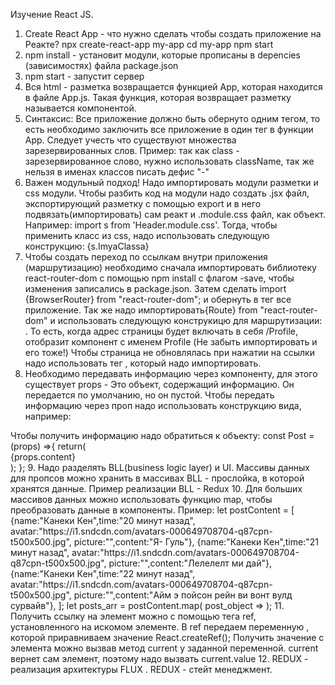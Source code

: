 Изучение React JS.

1. Create React App - что нужно сделать чтобы создать приложение на Реакте?
	npx create-react-app my-app
	cd my-app
	npm start
2. npm install - установит модули, которые прописаны в depencies (зависимостях) файла package.json
3. npm start - запустит сервер
4. Вся html - разметка возвращается функцией App, которая находится в файле App.js. Такая функция, которая возвращает разметку
называется компонентой.
5. Синтаксис: Все приложение должно быть обернуто одним тегом, то есть необходимо заключить все
приложение в один тег в функции App.
Следует учесть что существуют множества зарезервированных слов. Пример: так как class - зарезервированное слово,
нужно использовать className, так же нельзя в именах классов писать дефис "-"
6. Важен модульный подход! Надо импортировать модули разметки и css модули.
Чтобы разбить код на модули надо создать .jsx  файл, экспортирующий разметку с помощью export и в него подвязать(импортировать)
сам реакт и .module.css файл, как объект. Например: import s from 'Header.module.css'. Тогда, чтобы применить класс из css,
надо использовать следующую конструкцию: {s.ImyaClassa}
7. Чтобы создать переход по ссылкам внутри приложения (маршрутизацию) необходимо сначала импортировать библиотеку
react-router-dom с помощью npm install с флагом -save, чтобы изменения записались в package.json. Затем сделать
import {BrowserRouter} from "react-router-dom"; и обернуть в тег <BrowserRouter/> все приложение. Так же надо
импортировать{Route} from "react-router-dom" и использовать следующую конструкицю для маршрутизации:
<Route path="/Profile" component={Profile}/>. То есть, когда адрес страницы будет включать в себя /Profile, <Route/> отобразит
компонент с именем Profile (Не забыть импортировать и его тоже!)
Чтобы страница не обновлялась при нажатии на ссылки надо использовать тег <NavLink to="">, который надо импортировать.
8. Необходимо передавать информацию через компоненту, для этого существует props - Это объект, содержащий информацию. Он передается
по умолчанию, но он пустой. Чтобы передать информацию через проп надо использовать конструкцию вида, например:
 <Post name='' time='' avatar='' picture='' content=''/>
 Чтобы получить информацию надо обратиться к объекту: 
 const Post = (props) =>{
	 return(
		<div className={s.post_content}>
           {props.content}
        </div>
	 );
 };
9. Надо разделять BLL(business logic layer) и UI. Массивы данных для пропсов можно хранить в массивах
BLL - прослойка, в которой хранятся данные. Пример реализации BLL - Redux
10. Для больших массивов данных можно использовать функцию map, чтобы преобразовать данные в компоненты.
Пример: 
let postContent = [
        {name:"Канеки Кен",time:"20 минут назад", avatar:"https://i1.sndcdn.com/avatars-000649708704-q87cpn-t500x500.jpg", picture:"",content:"Я- Гуль"},
        {name:"Канеки Кен",time:"21 минут назад", avatar:"https://i1.sndcdn.com/avatars-000649708704-q87cpn-t500x500.jpg", picture:"",content:"Лелелелт ми дай"},
        {name:"Канеки Кен",time:"22 минут назад", avatar:"https://i1.sndcdn.com/avatars-000649708704-q87cpn-t500x500.jpg", picture:"",content:"Айм э пойсон рейн ви вонт вулд сурвайв"},
    ];
    let posts_arr = postContent.map(
        post_object =>  <Post name={post_object.name} time={post_object.time} avatar={post_object.avatar} picture={post_object.picture} content={post_object.content}/>
    );
11. Получить ссылку на элемент можно с помощью тега ref, установленного на искомом элементе. В ref передаем переменную , которой
приравниваем значение React.createRef(); Получить значение с элемента можно вызвав метод current у заданной переменной. current вернет сам элемент, поэтому
надо вызвать current.value
12. REDUX - реализация архитектуры FLUX . REDUX - стейт менеджмент.
